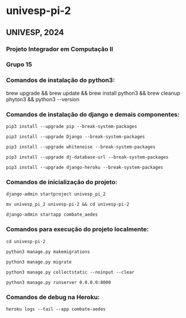 # univesp-pi-2

## UNIVESP, 2024
### Projeto Integrador em Computação II
### Grupo 15

### Comandos de instalação do python3:

brew upgrade && brew update && brew install python3 && brew cleanup phyton3 && python3 --version

### Comandos de instalação do django e demais componentes:

`pip3 install --upgrade pip --break-system-packages`

`pip3 install --upgrade Django --break-system-packages`

`pip3 install --upgrade whitenoise --break-system-packages`

`pip3 install --upgrade dj-database-url --break-system-packages`

`pip3 install --upgrade django-heroku --break-system-packages`

### Comandos de inicialização do projeto:

`django-admin startproject univesp_pi_2`

`mv univesp_pi_2 univesp-pi-2 && cd univesp-pi-2`

`django-admin startapp combate_aedes`

### Comandos para execução do projeto localmente:

`cd univesp-pi-2`

`python3 manage.py makemigrations`

`python3 manage.py migrate`

`python3 manage.py collectstatic --noinput --clear`

`python3 manage.py runserver 0.0.0.0:8000`

### Comandos de debug na Heroku:

`heroku logs --tail --app combate-aedes`